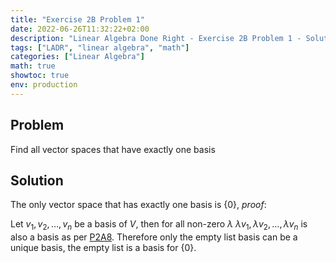 ```yaml
---
title: "Exercise 2B Problem 1"
date: 2022-06-26T11:32:22+02:00
description: "Linear Algebra Done Right - Exercise 2B Problem 1 - Solution"
tags: ["LADR", "linear algebra", "math"]
categories: ["Linear Algebra"]
math: true
showtoc: true
env: production
---
```


## Problem
Find all vector spaces that have exactly one basis

## Solution
The only vector space that has exactly one basis is $\lbrace 0 \rbrace$, *proof*:

Let $v_1, v_2, \dots, v_n$ be a basis of $V$, then for all non-zero $\lambda$ $\lambda v_1, \lambda v_2, \dots, \lambda v_n$ is also a basis as per [P2A8](https://dragonoverlord3000.github.io/posts/linear_algebra/ladr/chapter2/exercise-2a-problem-8/). Therefore only the empty list basis can be a unique basis, the empty list is a basis for $\lbrace 0 \rbrace$.








